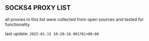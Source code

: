 ## SOCKS4 PROXY LIST

all proxies in this list were collected from open sources and tested for functionality

last update: `2025-01-15 10:20:18.901781+00:00`
